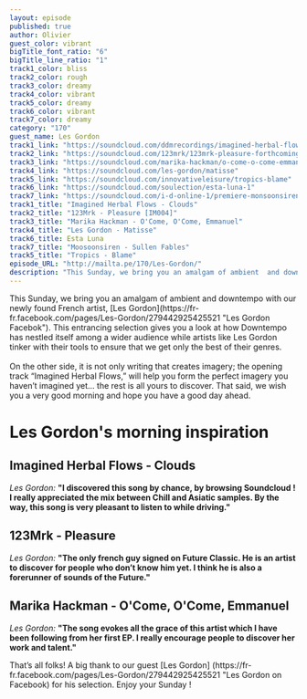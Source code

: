 ```yaml
---
layout: episode
published: true
author: Olivier
guest_color: vibrant
bigTitle_font_ratio: "6"
bigTitle_line_ratio: "1"
track1_color: bliss
track2_color: rough
track3_color: dreamy
track4_color: vibrant
track5_color: dreamy
track6_color: vibrant
track7_color: dreamy
category: "170"
guest_name: Les Gordon
track1_link: "https://soundcloud.com/ddmrecordings/imagined-herbal-flows-01-clouds-ddm-recordings"
track2_link: "https://soundcloud.com/123mrk/123mrk-pleasure-forthcoming"
track3_link: "https://soundcloud.com/marika-hackman/o-come-o-come-emmanuel"
track4_link: "https://soundcloud.com/les-gordon/matisse"
track5_link: "https://soundcloud.com/innovativeleisure/tropics-blame"
track6_link: "https://soundcloud.com/soulection/esta-luna-1"
track7_link: "https://soundcloud.com/i-d-online-1/premiere-monsoonsiren-sullen-fables-prod-galimatias"
track1_title: "Imagined Herbal Flows - Clouds"
track2_title: "123Mrk - Pleasure [IM004]"
track3_title: "Marika Hackman - O'Come, O'Come, Emmanuel"
track4_title: "Les Gordon - Matisse"
track6_title: Esta Luna
track7_title: "Moosoonsiren - Sullen Fables"
track5_title: "Tropics - Blame"
episode_URL: "http://mailta.pe/170/Les-Gordon/"
description: "This Sunday, we bring you an amalgam of ambient  and downtempo with our newly found French artist, Les Gordon. "
---
```


<p id="introduction">This Sunday, we bring you an amalgam of ambient  and downtempo with our newly found French artist, [Les Gordon](https://fr-fr.facebook.com/pages/Les-Gordon/279442925425521 "Les Gordon Facebok").
This entrancing selection gives you a look at how Downtempo has nestled itself among a wider audience while artists like Les Gordon tinker with their tools to ensure that we get only the best of their genres. 
<br><br>
On the other side, it is not only writing that  creates imagery; the opening track “Imagined Herbal Flows,” will help you form the perfect imagery you haven’t imagined yet… the rest is all yours to discover. That said, we wish you a very good morning and hope you have a good day ahead. </p>

# Les Gordon's morning inspiration
 
## Imagined Herbal Flows - Clouds
_Les Gordon:_ **"**I discovered this song by chance, by browsing Soundcloud ! I really appreciated the mix between Chill and Asiatic samples. By the way, this song is very pleasant to listen to while driving.**"**
 
## 123Mrk - Pleasure
_Les Gordon:_ **"**The only french guy signed on Future Classic. He is an artist to discover for people who don’t know him yet. I think he is also a forerunner of sounds of the Future.**"**
 
## Marika Hackman - O'Come, O'Come, Emmanuel
_Les Gordon:_ **"**The song evokes all the grace of this artist which I have been following from her first EP. I really encourage people to discover her work and talent.**"** 
 
<p id="outroduction">
That’s all folks! A big thank to our guest [Les Gordon] (https://fr-fr.facebook.com/pages/Les-Gordon/279442925425521 "Les Gordon on Facebook) for his selection. Enjoy your Sunday !
</p>